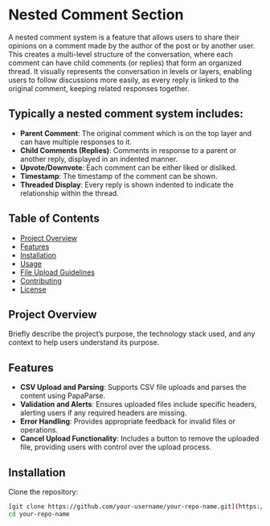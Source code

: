 # Nested Comment Section

A nested comment system is a feature that allows users to share their opinions on a comment made by the author of the post or by another user. This creates a multi-level structure of the conversation, where each comment can have child comments (or replies) that form an organized thread. It visually represents the conversation in levels or layers, enabling users to follow discussions more easily, as every reply is linked to the original comment, keeping related responses together.

## Typically a nested comment system includes:

- **Parent Comment**: The original comment which is on the top layer and can have multiple responses to it.
- **Child Comments (Replies)**: Comments in response to a parent or another reply, displayed in an indented manner.
- **Upvote/Downvote**: Each comment can be either liked or disliked.
- **Timestamp**: The timestamp of the comment can be shown.
- **Threaded Display**: Every reply is shown indented to indicate the relationship within the thread.

## Table of Contents

- [Project Overview](#project-overview)
- [Features](#features)
- [Installation](#installation)
- [Usage](#usage)
- [File Upload Guidelines](#file-upload-guidelines)
- [Contributing](#contributing)
- [License](#license)

## Project Overview

Briefly describe the project’s purpose, the technology stack used, and any context to help users understand its purpose.

## Features

- **CSV Upload and Parsing**: Supports CSV file uploads and parses the content using PapaParse.
- **Validation and Alerts**: Ensures uploaded files include specific headers, alerting users if any required headers are missing.
- **Error Handling**: Provides appropriate feedback for invalid files or operations.
- **Cancel Upload Functionality**: Includes a button to remove the uploaded file, providing users with control over the upload process.

## Installation

Clone the repository:

```bash
[git clone https://github.com/your-username/your-repo-name.git](https://github.com/Sachinvisal/orange-hrm.git)
cd your-repo-name

